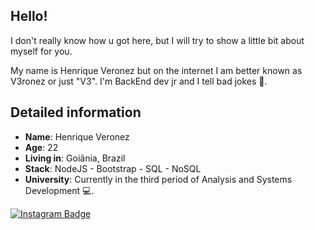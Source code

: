 ## Hello! 

I don't really know how u got here, but I will try to show a little bit about myself for you.

My name is Henrique Veronez but on the internet I am better known as V3ronez or just "V3". I'm BackEnd dev jr and I tell bad jokes 🤡.

## Detailed information

* **Name**: Henrique Veronez
* **Age**: 22
* **Living in**: Goiânia, Brazil
* **Stack**: NodeJS - Bootstrap - SQL - NoSQL
* **University**: Currently in the third period of Analysis and Systems Development 💻.

[![Instagram Badge](https://img.shields.io/badge/-Instagram-grey?style=flat-square&logo=Instagram&logoColor=white&link=https://www.instagram.com/v3ronez/)](https://www.instagram.com/v3ronez/)
